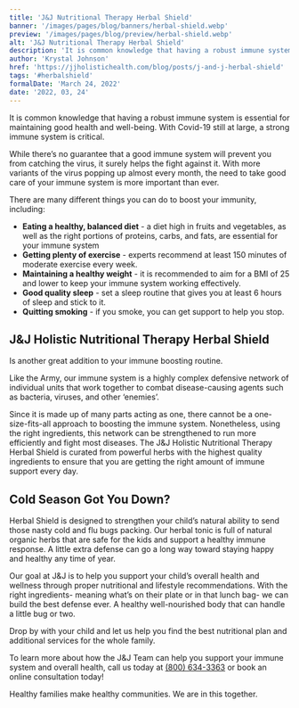 ```yaml
---
title: 'J&J Nutritional Therapy Herbal Shield'
banner: '/images/pages/blog/banners/herbal-shield.webp'
preview: '/images/pages/blog/preview/herbal-shield.webp'
alt: 'J&J Nutritional Therapy Herbal Shield'
description: 'It is common knowledge that having a robust immune system is essential for maintaining good health and well-being. With Covid-19 still at large, a strong immune system is critical.'
author: 'Krystal Johnson'
href: 'https://jjholistichealth.com/blog/posts/j-and-j-herbal-shield'
tags: '#herbalshield'
formalDate: 'March 24, 2022'
date: '2022, 03, 24'
---
```


It is common knowledge that having a robust immune system is essential for maintaining good health and well-being. With Covid-19 still at large, a strong immune system is critical.

While there’s no guarantee that a good immune system will prevent you from catching the virus, it surely helps the fight against it. With more variants of the virus popping up almost every month, the need to take good care of your immune system is more important than ever.

There are many different things you can do to boost your immunity, including:

  - __Eating a healthy, balanced diet__ - a diet high in fruits and vegetables, as well as the right portions of proteins, carbs, and fats, are essential for your immune system
  - __Getting plenty of exercise__ - experts recommend at least 150 minutes of moderate exercise every week.
  - __Maintaining a healthy weight__ - it is recommended to aim for a BMI of 25 and lower to keep your immune system working effectively.
  - __Good quality sleep__ - set a sleep routine that gives you at least 6 hours of sleep and stick to it.
  - __Quitting smoking__ - if you smoke, you can get support to help you stop.

## J&J Holistic Nutritional Therapy Herbal Shield

Is another great addition to your immune boosting routine.

Like the Army, our immune system is a highly complex defensive network of individual units that work together to combat disease-causing agents such as bacteria, viruses, and other ‘enemies’.

Since it is made up of many parts acting as one, there cannot be a one-size-fits-all approach to boosting the immune system. Nonetheless, using the right ingredients, this network can be strengthened to run more efficiently and fight most diseases. The J&J Holistic Nutritional Therapy Herbal Shield is curated from powerful herbs with the highest quality ingredients to ensure that you are getting the right amount of immune support every day.

## Cold Season Got You Down?

Herbal Shield is designed to strengthen your child’s natural ability to send those nasty cold and flu bugs packing. Our herbal tonic is full of natural organic herbs that are safe for the kids and support a healthy immune response. A little extra defense can go a long way toward staying happy and healthy any time of year.

Our goal at J&J is to help you support your child’s overall health and wellness through proper nutritional and lifestyle recommendations. With the right ingredients- meaning what’s on their plate or in that lunch bag- we can build the best defense ever. A healthy well-nourished body that can handle a little bug or two.

Drop by with your child and let us help you find the best nutritional plan and additional services for the whole family.

To learn more about how the J&J Team can help you support your immune system and overall health, call us today at [(800) 634-3363](tel:8006343363) or book an online consultation today!

Healthy families make healthy communities. We are in this together.